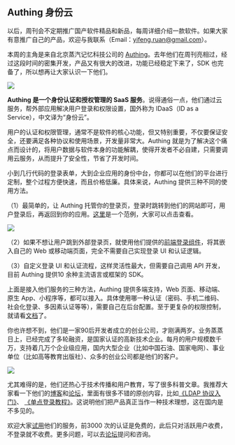 ## Authing 身份云

以后，周刊会不定期推广国产软件精品和新品，每周详细介绍一款软件。如果大家有意推广自己的产品，欢迎与我联系（Email：yifeng.ruan@gmail.com）。

本周的主角是来自北京蒸汽记忆科技公司的 [Authing](https://u.authing.cn/)。去年他们在周刊亮相过，经过这段时间的密集开发，产品又有很大的改进，功能已经稳定下来了，SDK 也完备了，所以想再让大家认识一下他们。

![](https://www.wangbase.com/blogimg/asset/202010/bg2020101004.png)

**Authing 是一个身份认证和授权管理的 SaaS 服务**。说得通俗一点，他们通过云服务，帮外部应用解决用户登录和权限设置，国外称为 IDaaS（ID as a Service），中文译为“身份云”。

用户的认证和权限管理，通常不是软件的核心功能，但又特别重要，不仅要保证安全，还要满足各种协议和使用场景，开发量非常大。Authing 就是为了解决这个痛点而设计的，将用户数据与软件本身的功能解耦，使得开发者不必自建，只需要调用云服务，从而提升了安全性，节省了开发时间。

小到几行代码的登录表单，大到企业应用的身份中台，你都可以在他们的平台进行定制，整个过程方便快速，而且价格低廉。具体来说，Authing 提供三种不同的使用方法。

（1）最简单的，让 Authing 托管你的登录页，登录时跳转到他们的网站即可，用户登录后，再返回到你的应用。[这里](https://sample-sso.authing.cn/)是一个范例，大家可以点击查看。

![](https://cdn.beekka.com/blogimg/asset/202105/bg2021051906.jpg)

（2）如果不想让用户跳到外部登录页，就使用他们提供的[前端登录组件](https://docs.authing.cn/v2/quickstarts/spa/react.html)，将其嵌入自己的 Web 或移动端页面，完全不需要自己实现登录 UI 和认证逻辑。

（3）自定义登录 UI 和认证流程，这样灵活性最大，但需要自己调用 API 开发，目前 Authing 提供10 余种主流语言或框架的 SDK。

上面是接入他们服务的三种方法，Authing 提供多端支持，Web 页面、移动端、原生 App、小程序等，都可以接入。具体使用哪一种认证（密码、手机二维码、社会化登录、多因素认证等等），需要自己在后台配置。至于更复杂的权限控制，就请看[文档](https://docs.authing.cn/v2/guides/access-control/)了。

你也许想不到，他们是一家90后开发者成立的创业公司，才刚满两岁。业务蒸蒸日上，已经完成了多轮融资，是国家认证的高新技术企业。每⽉的用户规模数千万，支持着几万个企业级应用，国内大型企业（比如中国石油、国家电网）、事业单位（比如高等教育出版社）、众多的创业公司都是他们的客户。

![](https://cdn.beekka.com/blogimg/asset/202105/bg2021051907.jpg)

尤其难得的是，他们还热心于技术传播和用户教育，写了很多科普文章。我推荐大家看一下他们的[博客](https://blog.authing.cn/blog/)和[论坛](https://.authing.cn)，里面有很多不错的原创内容，比如[《LDAP 协议入门》](https://.authing.cn/t/topic/98)、 [《单点登录教程》](https://forum.authing.cn/t/topic/112)。这说明他们把产品真正当作一种技术理想，这在国内是不多见的。

欢迎大家[试用](https://docs.authing.cn/quickstart/create-authing-account.html)他们的服务，前3000 次的认证是免费的，此后只对活跃用户收费，不登录就不收费。更多问题，可以去[论坛](https://forum.authing.cn/)提问和咨询。

